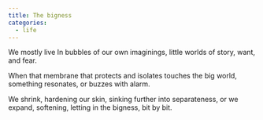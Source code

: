 ```yaml
---
title: The bigness
categories:
  - life
---
```


We mostly live In bubbles
of our own imaginings,
little worlds
of story,
want,
and fear.

When that membrane
that protects and isolates
touches the big world,
something resonates,
or buzzes with alarm.

We shrink,
hardening our skin,
sinking further
into separateness,
or we expand,
softening,
letting in
the bigness,
bit by bit.
